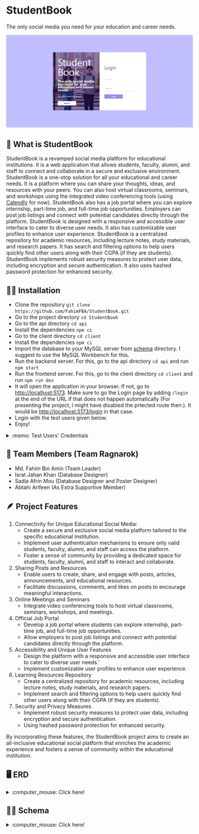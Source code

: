 # StudentBook

The only social media you need for your education and career needs.

![Login page](img/login.png)

## :raising_hand: What is StudentBook
StudentBook is a revamped social media platform for educational institutions. It is a web application that allows students, faculty, alumni, and staff to connect and collaborate in a secure and exclusive environment. StudentBook is a one-stop solution for all your educational and career needs. It is a platform where you can share your thoughts, ideas, and resources with your peers. You can also host virtual classrooms, seminars, and workshops using the integrated video conferencing tools (using [Calendly](https://calendly.com/) for now). StudentBook also has a job portal where you can explore internship, part-time job, and full-time job opportunities. Employers can post job listings and connect with potential candidates directly through the platform. StudentBook is designed with a responsive and accessible user interface to cater to diverse user needs. It also has customizable user profiles to enhance user experience. StudentBook is a centralized repository for academic resources, including lecture notes, study materials, and research papers. It has search and filtering options to help users quickly find other users along with their CGPA (if they are students). StudentBook implements robust security measures to protect user data, including encryption and secure authentication. It also uses hashed password protection for enhanced security.

## :man_technologist: Installation

- Clone the repository `git clone https://github.com/FahimFBA/StudentBook.git`
- Go to the project directory `cd StudentBook`
- Go to the api directory `cd api`
- Install the dependencies `npm ci`
- Go to the client directory `cd client`
- Install the dependencies `npm ci`
- Import the database to your MySQL server from [schema](/schema/) directory. I suggest to use the MySQL Workbench for this.
- Run the backend server. For this, go to the api directory `cd api` and run `npm start`
- Run the frontend server. For this, go to the client directory `cd client` and run `npm run dev`
- It will open the application in your browser. If not, go to [http://localhost:5173](http://localhost:5173). Make sure to go the Login page by adding `/login` at the end of the URL if that does not happen automatically (For presenting the project, I might have disabled the prtected route then.). It would be [http://localhost:5173/login](http://localhost:5173/login) in that case.
- Login with the test users given below.
- Enjoy!

<details>
<summary>:memo: Test Users' Credentials</summary>
<br>
   :student: <br> Student 1 <br>
    Username: Jane <br> Password: 1212 <br>
    Student 2 <br>
    Username: R2 <br> Password: 1212
    Student 3 <br>
    Username: Mou <br> Password: 1212
    :woman_teacher: <br>
    Username: Israt <br> Password: 1212
    :office_worker: <br>
    Username: Anisul <br> Password: 1212
</details>

## :eyes: Team Members (Team Ragnarok)
* Md. Fahim Bin Amin (Team Leader)
* Israt Jahan Khan (Database Designer)
* Sadia Afrin Mou (Database Designer and Poster Designer)
* Abtahi Arifeen (As Extra Supportive Member)

## :feather: Project Features
1. Connectivity for Unique Educational Social Media:
   * Create a secure and exclusive social media platform tailored to the specific 
educational institution.
    * Implement user authentication mechanisms to ensure only valid students, 
faculty, alumni, and staff can access the platform.
    * Foster a sense of community by providing a dedicated space for students, 
    faculty, alumni, and staff to interact and collaborate.
2. Sharing Posts and Resources
    * Enable users to create, share, and engage with posts, articles, 
announcements, and educational resources.
    * Facilitate discussions, comments, and likes on posts to encourage 
    meaningful interactions.
3. Online Meetings and Seminars
    * Integrate video conferencing tools to host virtual classrooms, seminars, 
    workshops, and meetings.
4. Official Job Portal
    * Develop a job portal where students can explore internship, part-time job, 
    and full-time job opportunities.
    * Allow employers to post job listings and connect with potential candidates 
    directly through the platform.
5. Accessibility and Unique User Features
    * Design the platform with a responsive and accessible user interface to cater to diverse user needs.'
    * Implement customizable user profiles to enhance user experience.
6. Learning Resources Repository
    * Create a centralized repository for academic resources, including lecture 
    notes, study materials, and research papers.
    * Implement search and filtering options to help users quickly find other users along with their CGPA (if they are students).
7. Security and Privacy Measures
    * Implement robust security measures to protect user data, including 
    encryption and secure authentication. 
    * Using hashed password protection for enhanced security.
  
By incorporating these features, the StudentBook project aims to create an all-inclusive educational social platform that enriches the academic experience and fosters a sense of community within the educational institution.


## :desktop_computer: ERD

<details>
<summary>:computer_mouse: Click here!</summary>
<br>
<img src="img/ERD.jpg" alt="ERD" width="1000"/>
</details>


## :man_technologist: Schema
<details>
<summary>:computer_mouse: Click here!</summary>
<br>
<img src="img/Schema.png" alt="ERD" width="1000"/>
</details>

